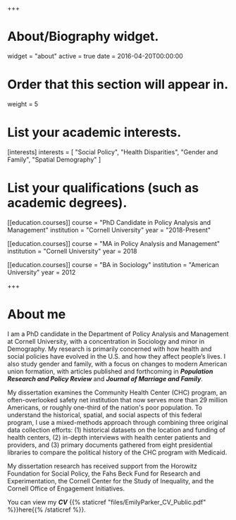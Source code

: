 +++
# About/Biography widget.
widget = "about"
active = true
date = 2016-04-20T00:00:00

# Order that this section will appear in.
weight = 5

# List your academic interests.
[interests]
  interests = [
    "Social Policy",
    "Health Disparities",
    "Gender and Family",
    "Spatial Demography"
  ]

# List your qualifications (such as academic degrees).

[[education.courses]]
  course = "PhD Candidate in Policy Analysis and Management"
  institution = "Cornell University"
  year = "2018-Present"

[[education.courses]]
  course = "MA in Policy Analysis and Management"
  institution = "Cornell University"
  year = 2018

[[education.courses]]
  course = "BA in Sociology"
  institution = "American University"
  year = 2012

+++
# About me

I am a PhD candidate in the Department of Policy Analysis and Management at Cornell University, with a concentration in Sociology and minor in Demography. My research is primarily concerned with how health and social policies have evolved in the U.S. and how they affect people’s lives. I also study gender and family, with a focus on changes to modern American union formation, with articles published and forthcoming in ***Population Research and Policy Review*** and ***Journal of Marriage and Family***.

My dissertation examines the Community Health Center (CHC) program, an often-overlooked safety net institution that now serves more than 29 million Americans, or roughly one-third of the nation's poor population. To understand the historical, spatial, and social aspects of this federal program, I use a mixed-methods approach through combining three original data collection efforts: (1) historical datasets on the location and funding of health centers, (2) in-depth interviews with health center patients and providers, and (3) primary documents gathered from eight presidential libraries to compare the political history of the CHC program with Medicaid.

My dissertation research has received support from the Horowitz Foundation for Social Policy, the Fahs Beck Fund for Research and Experimentation, the Cornell Center for the Study of Inequality, and the Cornell Office of Engagement Initiatives.

You can view my ***CV*** {{% staticref "files/EmilyParker_CV_Public.pdf" %}}here{{% /staticref %}}.
